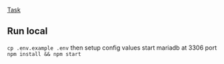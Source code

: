 [Task](https://freelance.habr.com/tasks/376505)

## Run local
`cp .env.example .env` then setup config values
start mariadb at 3306 port
`npm install && npm start`